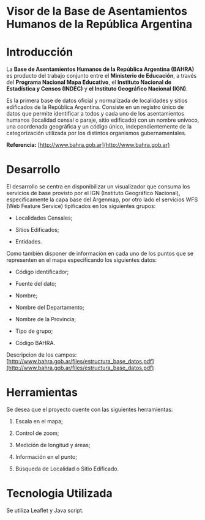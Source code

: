 # Visor de la Base de Asentamientos Humanos de la República Argentina

# Introducción

La **Base de Asentamientos Humanos de la República Argentina (BAHRA)** es producto del trabajo conjunto entre el **Ministerio de Educación**, a través del **Programa Nacional Mapa Educativo**, el **Instituto Nacional de Estadística y Censos (INDEC)** y **el Instituto Geográfico Nacional (IGN)**.

Es la primera base de datos oficial y normalizada de localidades y sitios edificados de la República Argentina. Consiste en un registro único de datos que permite identificar a todos y cada uno de los asentamientos humanos (localidad censal o paraje, sitio edificado) con un nombre unívoco, una coordenada geográfica y un código único, independientemente de la categorización utilizada por los distintos organismos gubernamentales.

**Referencia:** [http://www.bahra.gob.ar](http://www.bahra.gob.ar)

# Desarrollo

El desarrollo se centra en disponibilizar un visualizador que consuma los servicios de base provisto por el IGN (Instituto Geográfico Nacional), específicamente la capa base del Argenmap, por otro lado el servicios WFS (Web Feature Service) tipificados en los siguientes grupos: 

* Localidades Censales;

* Sitios Edificados;

* Entidades.

Como también disponer de información en cada uno de los puntos que se representen en el mapa especificando los siguientes datos: 

* Código identificador;

* Fuente del dato;

* Nombre;

* Nombre del Departamento;

* Nombre de la Provincia;

* Tipo de grupo;

* Código BAHRA.


Descripcion de los campos:  [http://www.bahra.gob.ar/files/estructura_base_datos.pdf](http://www.bahra.gob.ar/files/estructura_base_datos.pdf)

# Herramientas 

Se desea que el proyecto cuente con las siguientes herramientas: 

1. Escala en el mapa;

2. Control de zoom;

3. Medición de longitud y áreas;

4. Información en el punto;

5. Búsqueda de Localidad o Sitio Edificado.

# Tecnologia Utilizada

Se utiliza Leaflet y Java script.

